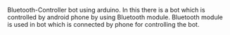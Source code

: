  Bluetooth-Controller bot using arduino.
 In this there is a bot which is controlled by android phone by using Bluetooth module. Bluetooth module is used in bot which is connected by phone for controlling the bot.
 
